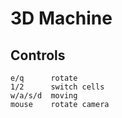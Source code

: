 # 3D Machine

## Controls
~~~
e/q      rotate
1/2      switch cells
w/a/s/d  moving
mouse    rotate camera
~~~
